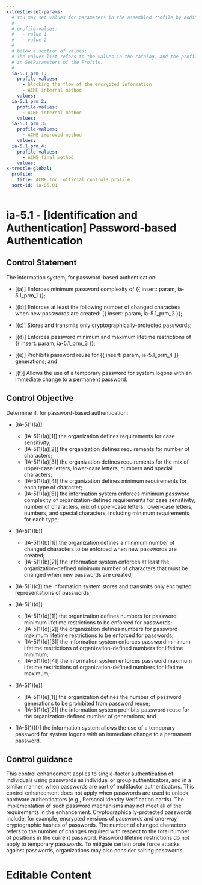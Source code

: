 ```yaml
---
x-trestle-set-params:
  # You may set values for parameters in the assembled Profile by adding
  #
  # profile-values:
  #   - value 1
  #   - value 2
  #
  # below a section of values:
  # The values list refers to the values in the catalog, and the profile-values represent values
  # in SetParameters of the Profile.
  #
  ia-5.1_prm_1:
    profile-values:
      - blocking the flow of the encrypted information
      - ACME internal method
    values:
  ia-5.1_prm_2:
    profile-values:
      - ACME internal method
    values:
  ia-5.1_prm_3:
    profile-values:
      - ACME improved method
    values:
  ia-5.1_prm_4:
    profile-values:
      - ACME final method
    values:
x-trestle-global:
  profile:
    title: ACME Inc. official controls profile.
  sort-id: ia-05.01
---
```


# ia-5.1 - \[Identification and Authentication\] Password-based Authentication

## Control Statement

The information system, for password-based authentication:

- \[(a)\] Enforces minimum password complexity of {{ insert: param, ia-5.1_prm_1 }};

- \[(b)\] Enforces at least the following number of changed characters when new passwords are created: {{ insert: param, ia-5.1_prm_2 }};

- \[(c)\] Stores and transmits only cryptographically-protected passwords;

- \[(d)\] Enforces password minimum and maximum lifetime restrictions of {{ insert: param, ia-5.1_prm_3 }};

- \[(e)\] Prohibits password reuse for {{ insert: param, ia-5.1_prm_4 }} generations; and

- \[(f)\] Allows the use of a temporary password for system logons with an immediate change to a permanent password.

## Control Objective

Determine if, for password-based authentication:

- \[IA-5(1)(a)\]

  - \[IA-5(1)(a)[1]\] the organization defines requirements for case sensitivity;
  - \[IA-5(1)(a)[2]\] the organization defines requirements for number of characters;
  - \[IA-5(1)(a)[3]\] the organization defines requirements for the mix of upper-case letters, lower-case letters, numbers and special characters;
  - \[IA-5(1)(a)[4]\] the organization defines minimum requirements for each type of character;
  - \[IA-5(1)(a)[5]\] the information system enforces minimum password complexity of organization-defined requirements for case sensitivity, number of characters, mix of upper-case letters, lower-case letters, numbers, and special characters, including minimum requirements for each type;

- \[IA-5(1)(b)\]

  - \[IA-5(1)(b)[1]\] the organization defines a minimum number of changed characters to be enforced when new passwords are created;
  - \[IA-5(1)(b)[2]\] the information system enforces at least the organization-defined minimum number of characters that must be changed when new passwords are created;

- \[IA-5(1)(c)\] the information system stores and transmits only encrypted representations of passwords;

- \[IA-5(1)(d)\]

  - \[IA-5(1)(d)[1]\] the organization defines numbers for password minimum lifetime restrictions to be enforced for passwords;
  - \[IA-5(1)(d)[2]\] the organization defines numbers for password maximum lifetime restrictions to be enforced for passwords;
  - \[IA-5(1)(d)[3]\] the information system enforces password minimum lifetime restrictions of organization-defined numbers for lifetime minimum;
  - \[IA-5(1)(d)[4]\] the information system enforces password maximum lifetime restrictions of organization-defined numbers for lifetime maximum;

- \[IA-5(1)(e)\]

  - \[IA-5(1)(e)[1]\] the organization defines the number of password generations to be prohibited from password reuse;
  - \[IA-5(1)(e)[2]\] the information system prohibits password reuse for the organization-defined number of generations; and

- \[IA-5(1)(f)\] the information system allows the use of a temporary password for system logons with an immediate change to a permanent password.

## Control guidance

This control enhancement applies to single-factor authentication of individuals using passwords as individual or group authenticators, and in a similar manner, when passwords are part of multifactor authenticators. This control enhancement does not apply when passwords are used to unlock hardware authenticators (e.g., Personal Identity Verification cards). The implementation of such password mechanisms may not meet all of the requirements in the enhancement. Cryptographically-protected passwords include, for example, encrypted versions of passwords and one-way cryptographic hashes of passwords. The number of changed characters refers to the number of changes required with respect to the total number of positions in the current password. Password lifetime restrictions do not apply to temporary passwords. To mitigate certain brute force attacks against passwords, organizations may also consider salting passwords.

# Editable Content

<!-- Make additions and edits below -->
<!-- The above represents the contents of the control as received by the profile, prior to additions. -->
<!-- If the profile makes additions to the control, they will appear below. -->
<!-- The above markdown may not be edited but you may edit the content below, and/or introduce new additions to be made by the profile. -->
<!-- If there is a yaml header at the top, parameter values may be edited. Use --set-parameters to incorporate the changes during assembly. -->
<!-- The content here will then replace what is in the profile for this control, after running profile-assemble. -->
<!-- The current profile has no added parts for this control, but you may add new ones here. -->
<!-- Each addition must have a heading either of the form ## Control my_addition_name -->
<!-- or ## Part a. (where the a. refers to one of the control statement labels.) -->
<!-- "## Control" parts are new parts added after the statement part. -->
<!-- "## Part" parts are new parts added into the top-level statement part with that label. -->
<!-- Subparts may be added with nested hash levels of the form ### My Subpart Name -->
<!-- underneath the parent ## Control or ## Part being added -->
<!-- See https://ibm.github.io/compliance-trestle/tutorials/ssp_profile_catalog_authoring/ssp_profile_catalog_authoring for guidance. -->
